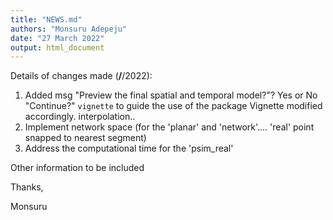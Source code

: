 ```yaml
---
title: "NEWS.md"
authors: "Monsuru Adepeju"
date: "27 March 2022"
output: html_document
---
```


Details of changes made (**/**/2022):

1. Added msg "Preview the final spatial and temporal model?"? Yes or No "Continue?" `vignette` to guide the use of the package
Vignette modified accordingly. interpolation..
2. Implement network space (for the 'planar' and 'network'.... 'real' point snapped to nearest segment)
3. Address the computational time for the 'psim_real'

Other information to be included

Thanks,

Monsuru


